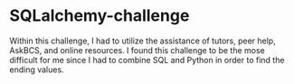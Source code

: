 # SQLalchemy-challenge
 
Within this challenge, I had to utilize the assistance of tutors, peer help, AskBCS, and online resources. I found this challenge to be the mose difficult for me since I had to combine SQL and Python in order to find the ending values.


